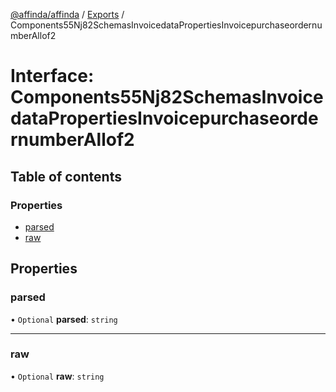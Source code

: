 [@affinda/affinda](../README.md) / [Exports](../modules.md) / Components55Nj82SchemasInvoicedataPropertiesInvoicepurchaseordernumberAllof2

# Interface: Components55Nj82SchemasInvoicedataPropertiesInvoicepurchaseordernumberAllof2

## Table of contents

### Properties

- [parsed](Components55Nj82SchemasInvoicedataPropertiesInvoicepurchaseordernumberAllof2.md#parsed)
- [raw](Components55Nj82SchemasInvoicedataPropertiesInvoicepurchaseordernumberAllof2.md#raw)

## Properties

### parsed

• `Optional` **parsed**: `string`

___

### raw

• `Optional` **raw**: `string`
